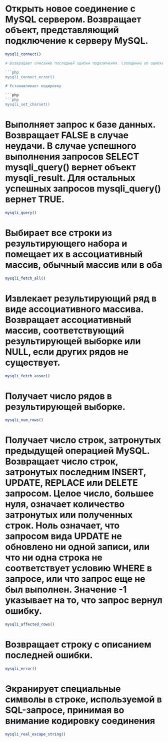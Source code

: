 # Открыть новое соединение с MySQL сервером. Возвращает объект, представляющий подключение к серверу MySQL.

```php
mysqli_connect()

# Возвращает описание последней ошибки подключения. Сообщение об ошибке. NULL, если ошибка отсутствует.

```php
mysqli_connect_error()

# Устанавливает кодировку

```php
```php
mysqli_set_charset()
```

# Выполняет запрос к базе данных. Возвращает FALSE в случае неудачи. В случае успешного выполнения запросов SELECT mysqli_query() вернет объект mysqli_result. Для остальных успешных запросов mysqli_query() вернет TRUE.

```php
mysqli_query()
```

# Выбирает все строки из результирующего набора и помещает их в ассоциативный массив, обычный массив или в оба

```php
mysqli_fetch_all()
```

# Извлекает результирующий ряд в виде ассоциативного массива. Возвращает ассоциативный массив, соответствующий результирующей выборке или NULL, если других рядов не существует.

```php
mysqli_fetch_assoc()
```

# Получает число рядов в результирующей выборке.

```php
mysqli_num_rows()
```

# Получает число строк, затронутых предыдущей операцией MySQL. Возвращает число строк, затронутых последним INSERT, UPDATE, REPLACE или DELETE запросом. Целое число, большее нуля, означает количество затронутых или полученных строк. Ноль означает, что запросом вида UPDATE не обновлено ни одной записи, или что ни одна строка не соответствует условию WHERE в запросе, или что запрос еще не был выполнен. Значение -1 указывает на то, что запрос вернул ошибку.

```php
mysqli_affected_rows()
```

# Возвращает строку с описанием последней ошибки.

```php
mysqli_error()
```

# Экранирует специальные символы в строке, используемой в SQL-запросе, принимая во внимание кодировку соединения

```php
mysqli_real_escape_string()
```
